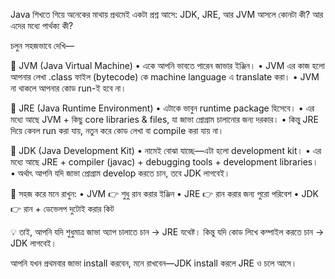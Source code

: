 Java শিখতে গিয়ে অনেকের মাথায় প্রথমেই একটা প্রশ্ন আসে: JDK, JRE, আর JVM আসলে কোনটা কী? আর এদের মধ্যে পার্থক্য কী?

চলুন সহজভাবে দেখি—

🔹 JVM (Java Virtual Machine)
 • একে আপনি ভাবতে পারেন জাভার ইঞ্জিন।
 • JVM এর কাজ হলো আপনার লেখা .class ফাইল (bytecode) কে machine language এ translate করা।
 • JVM না থাকলে আপনার কোড run-ই হবে না।

🔹 JRE (Java Runtime Environment)
 • এটাকে ভাবুন runtime package হিসেবে।
 • এর মধ্যে আছে JVM + কিছু core libraries & files, যা জাভা প্রোগ্রাম চালানোর জন্য দরকার।
 • কিন্তু JRE দিয়ে কেবল run করা যায়, নতুন করে কোড লেখা বা compile করা যায় না।

🔹 JDK (Java Development Kit)
 • নামেই বোঝা যাচ্ছে—এটা হলো development kit।
 • এর মধ্যে আছে JRE + compiler (javac) + debugging tools + development libraries।
 • অর্থাৎ আপনি যদি জাভা প্রোগ্রাম develop করতে চান, তবে JDK লাগবেই।

📝 সহজ করে মনে রাখুন:
 • JVM 👉 শুধু রান করার ইঞ্জিন
 • JRE 👉 রান করার জন্য পুরো পরিবেশ
 • JDK 👉 রান + ডেভেলপ দুটোই করার কিট

💡 তাই, আপনি যদি শুধুমাত্র জাভা অ্যাপ চালাতে চান → JRE যথেষ্ট।
কিন্তু যদি কোড লিখে কম্পাইল করতে চান → JDK লাগবেই।

আপনি যখন প্রথমবার জাভা install করবেন, মনে রাখবেন—JDK install করলে JRE ও চলে আসে।

